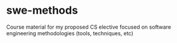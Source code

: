 # swe-methods
Course material for my proposed CS elective focused on software engineering methodologies (tools, techniques, etc)
